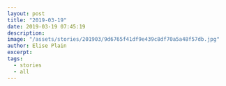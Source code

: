 ```yaml
---
layout: post
title: "2019-03-19"
date: 2019-03-19 07:45:19
description: 
image: "/assets/stories/201903/9d6765f41df9e439c8df70a5a48f57db.jpg"
author: Elise Plain
excerpt: 
tags: 
  - stories
  - all
---
```



<p></p>
